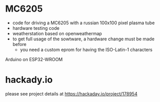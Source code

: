 # MC6205
- code for driving a MC6205 with a russian 100x100 pixel plasma tube
- hardware testing code
- weatherstation based on openweathermap
- to get full usage of the sowtware, a hardware change must be made before
  - you need a custom eprom for having the ISO-Latin-1 characters

Arduino on ESP32-WROOM

# hackady.io
please see project details at https://hackaday.io/project/178954
